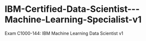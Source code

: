 # IBM-Certified-Data-Scientist---Machine-Learning-Specialist-v1
Exam C1000-144: IBM Machine Learning Data Scientist v1
